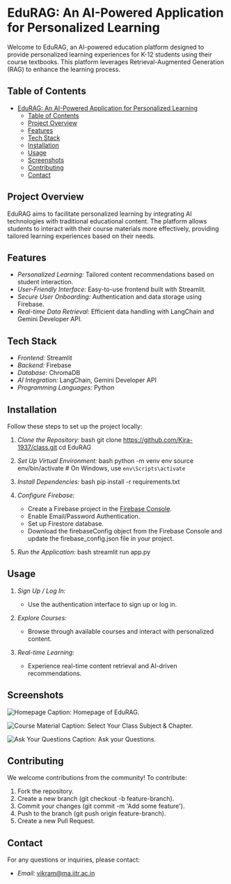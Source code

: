 # EduRAG: An AI-Powered Application for Personalized Learning

Welcome to EduRAG, an AI-powered education platform designed to provide personalized learning experiences for K-12 students using their course textbooks. This platform leverages Retrieval-Augmented Generation (RAG) to enhance the learning process.

## Table of Contents

- [EduRAG: An AI-Powered Application for Personalized Learning](#edurag-an-ai-powered-application-for-personalized-learning)
  - [Table of Contents](#table-of-contents)
  - [Project Overview](#project-overview)
  - [Features](#features)
  - [Tech Stack](#tech-stack)
  - [Installation](#installation)
  - [Usage](#usage)
  - [Screenshots](#screenshots)
  - [Contributing](#contributing)
  - [Contact](#contact)

## Project Overview

EduRAG aims to facilitate personalized learning by integrating AI technologies with traditional educational content. The platform allows students to interact with their course materials more effectively, providing tailored learning experiences based on their needs.

## Features

- *Personalized Learning:* Tailored content recommendations based on student interaction.
- *User-Friendly Interface:* Easy-to-use frontend built with Streamlit.
- *Secure User Onboarding:* Authentication and data storage using Firebase.
- *Real-time Data Retrieval:* Efficient data handling with LangChain and Gemini Developer API.

## Tech Stack

- *Frontend:* Streamlit
- *Backend:* Firebase
- *Database:* ChromaDB
- *AI Integration:* LangChain, Gemini Developer API
- *Programming Languages:* Python

## Installation

Follow these steps to set up the project locally:

1. *Clone the Repository:*
   bash
   git clone https://github.com/Kira-1937/class.git
   cd EduRAG
   

2. *Set Up Virtual Environment:*
   bash
   python -m venv env
   source env/bin/activate  # On Windows, use `env\Scripts\activate`
   

3. *Install Dependencies:*
   bash
   pip install -r requirements.txt
   

4. *Configure Firebase:*
   - Create a Firebase project in the [Firebase Console](https://console.firebase.google.com/).
   - Enable Email/Password Authentication.
   - Set up Firestore database.
   - Download the firebaseConfig object from the Firebase Console and update the firebase_config.json file in your project.

5. *Run the Application:*
   bash
   streamlit run app.py
   

## Usage

1. *Sign Up / Log In:*
   - Use the authentication interface to sign up or log in.
   
2. *Explore Courses:*
   - Browse through available courses and interact with personalized content.
   
3. *Real-time Learning:*
   - Experience real-time content retrieval and AI-driven recommendations.

## Screenshots

![Homepage](class/assets/Screenshot01.jpeg)
Caption: Homepage of EduRAG.

![Course Material](class/assets/Screenshot02.jpeg)
Caption: Select Your Class Subject & Chapter.

![Ask Your Questions](class/assets/Screenshot03.jpeg)
Caption: Ask your Questions.

## Contributing

We welcome contributions from the community! To contribute:

1. Fork the repository.
2. Create a new branch (git checkout -b feature-branch).
3. Commit your changes (git commit -m 'Add some feature').
4. Push to the branch (git push origin feature-branch).
5. Create a new Pull Request.


## Contact

For any questions or inquiries, please contact:

- *Email:* vikram@ma.iitr.ac.in

